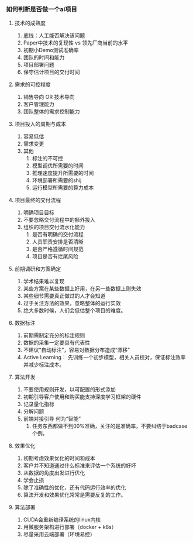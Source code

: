 ### 如何判断是否做一个ai项目

1.  技术的成熟度
    1.  底线：人工能否解决该问题
    2.  Paper中技术的复现性 vs 领先厂商当前的水平
    3.  初期小Demo测试准确率
    4.  团队的时间和能力
    5.  项目部署问题
    6.  保守估计项目的交付时间
2.  需求的可控程度
    1.  销售导向 OR 技术导向
    2.  客户管理能力
    3.  团队整体的需求控制能力
3.  项目投入的周期与成本
    1.  容易低估
    2.  需求变更
    3.  其他
        1.  标注的不可控
        2.  模型调优所需要的时间
        3.  推理速度提升所需要的时间
        4.  环境部署所需要的shij
        5.  运行模型所需要的算力成本
4.  项目最终的交付流程
    1.  明确项目目标
    2.  不要忽略交付流程中的额外投入
    3.  组织的项目交付流水化能力
        1.  是否有明确的交付流程
        2.  人员职责安排是否清晰
        3.  是否严格遵循时间规范
        4.  项目是否有烂尾风险


5. 前期调研和方案确定
    1. 学术结果难以复现
    2. 某些方案在某些数据上好用，在另一些数据上则失效
    3. 某些细节需要真正做过的人才会知道
    4. 过于关注方法的效果，忽略整体的运行实效
    5. 绝大多数时候，人们会低估整个项目的难度。

6. 数据标注
    1.  前期需制定充分的标注规则
    2.  数据的采集一定要具有代表性
    3.  不建议“自动标注”，容易对数据分布造成“漂移”
    4. Active Learning： 先训练一个初步模型，相关人员校对，保证标注效率并减少标注成本。

7. 算法开发
    1. 不要使用规则开发，以可配置的形式添加
    2. 初期引导客户使用和购买能支持深度学习框架的硬件
    3. 记录量化指标
    4. 分解问题
    5. 前端对接引导 何为“智能”
        1. 任务东西都做不到00%准确，关注的是准确率，不要纠结于badcase个例。

8. 效果优化
    1. 初期考虑效果优化的时间和成本
    2. 客户并不知道通过什么标准来评估一个系统的好坏
    3. 从数据的角度出发进行优化
    4. 学会止损
    5. 除了准确性的优化，还有代码运行效率的优化
    6. 算法开发和效果优化常常是需要反复的工作。

9. 算法部署
    1. CUDA会重新编译系统的linux内核
    2. 用微服务架构进行部署（docker + k8s）
    3. 尽量采用云端部署（环境易控）




​    

​    